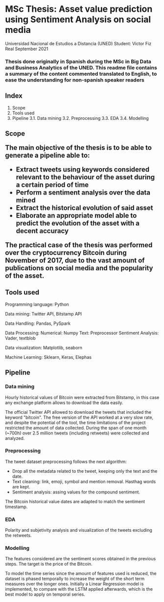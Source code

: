 <h1> MSc Thesis: Asset value prediction using Sentiment Analysis on social media </h1>

Universidad Nacional de Estudios a Distancia (UNED)
Student: Victor Fiz Real
September 2021

<h3> Thesis done originally in Spanish during the MSc in Big Data and Business Analytics of the UNED. This readme file contains a summary of the content commented translated 
to English, to ease the understanding for non-spanish speaker readers </h3>

<h2> Index </h2>

1. Scope
2. Tools used
3. Pipeline
  3.1. Data mining
  3.2. Preprocessing
  3.3. EDA
  3.4. Modelling

<h2> Scope

The main objective of the thesis is to be able to generate a pipeline able to:
  - Extract tweets using keywords considered relevant to the behaviour of the asset during a certain period of time
  - Perform a sentiment analysis over the data mined 
  - Extract the historical evolution of said asset
  - Elaborate an appropriate model able to predict the evolution of the asset with a decent accuracy
  
The practical case of the thesis was performed over the cryptocurrency Bitcoin during November of 2017, due to the vast amount of publications on social media 
and the popularity of the asset.

<h2> Tools used </h2>

Programming language: Python

Data mining: Twitter API, Bitstamp API

Data Handling: Pandas, PySpark

Data Processing: 
  Numerical: Numpy
  Text: Preprocessor
  Sentiment Analysis: Vader, textblob

Data visualization: Matplotlib, seaborn

Machine Learning: Sklearn, Keras, Elephas

<h2> Pipeline </h2>

<h3> Data mining </h3>

Hourly historical values of Bitcoin were extracted from Bitstamp, in this case any exchange platform allows to download the data easily.

The official Twitter API allowed to download the tweets that included the keyword "bitcoin". The free version of the API worked at a very slow rate, and despite the potential
of the tool, the time limitations of the project restricted the amount of data collected. During the span of one month (~700h) over 2.5 million tweets (including retweets) 
were collected and analyzed.

<h3> Preprocessing </h3>

The tweet dataset preprocessing follows the next algorithm:
  - Drop all the metadata related to the tweet, keeping only the text and the date.
  - Text cleaning: link, emoji, symbol and mention removal. Hasthag words are kept.
  - Sentiment analysis: assing values for the compound sentiment.
  
The Bitcoin historical value dates are adapted to match the sentiment timestamp.

<h3> EDA </h3>

Polarity and subjetivity analysis and visualization of the tweets excluding the retweets.

<h3> Modelling </h3>

The features considered are the sentiment scores obtained in the previous steps. The target is the price of the Bitcoin.

To model the time series since the amount of features used is reduced, the dataset is phased temporally to increase the weight of the short term measures over the longer ones.
Initially a Linear Regression model is implemented, to compare with the LSTM applied afterwards, which is the best model to apply on temporal series.
